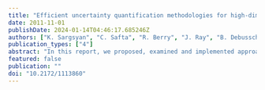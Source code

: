 ```yaml
---
title: "Efficient uncertainty quantification methodologies for high-dimensional climate land models"
date: 2011-11-01
publishDate: 2024-01-14T04:46:17.685246Z
authors: ["K. Sargsyan", "C. Safta", "R. Berry", "J. Ray", "B. Debusschere", "H. Najm"]
publication_types: ["4"]
abstract: "In this report, we proposed, examined and implemented approaches for performing efficient uncertainty quantification (UQ) in climate land models. Specifically, we applied Bayesian compressive sensing framework to a polynomial chaos spectral expansions, enhanced it with an iterative algorithm of basis reduction, and investigated the results on test models as well as on the community land model (CLM). Furthermore, we discussed construction of efficient quadrature rules for forward propagation of uncertainties from high-dimensional, constrained input space to output quantities of interest. The work lays grounds for efficient forward UQ for high-dimensional, strongly non-linear and computationally costly climate models. Moreover, to investigate parameter inference approaches, we have applied two variants of the Markov chain Monte Carlo (MCMC) method to a soil moisture dynamics submodel of the CLM. The evaluation of these algorithms gave us a good foundation for further building out the Bayesian calibration framework towards the goal of robust component-wise calibration."
featured: false
publication: ""
doi: "10.2172/1113860"
---
```


